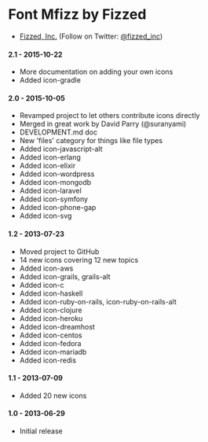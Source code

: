 Font Mfizz by Fizzed
=======================================

 - [Fizzed, Inc.](http://fizzed.com) (Follow on Twitter: [@fizzed_inc](http://twitter.com/fizzed_inc))

#### 2.1 - 2015-10-22

 - More documentation on adding your own icons
 - Added icon-gradle

#### 2.0 - 2015-10-05

 - Revamped project to let others contribute icons directly
 - Merged in great work by David Parry (@suranyami)
 - DEVELOPMENT.md doc
 - New 'files' category for things like file types
 - Added icon-javascript-alt
 - Added icon-erlang
 - Added icon-elixir
 - Added icon-wordpress
 - Added icon-mongodb
 - Added icon-laravel
 - Added icon-symfony
 - Added icon-phone-gap
 - Added icon-svg

#### 1.2 - 2013-07-23

 - Moved project to GitHub
 - 14 new icons covering 12 new topics
 - Added icon-aws
 - Added icon-grails, grails-alt
 - Added icon-c
 - Added icon-haskell
 - Added icon-ruby-on-rails, icon-ruby-on-rails-alt
 - Added icon-clojure
 - Added icon-heroku
 - Added icon-dreamhost
 - Added icon-centos
 - Added icon-fedora
 - Added icon-mariadb
 - Added icon-redis

#### 1.1 - 2013-07-09

 - Added 20 new icons

#### 1.0 - 2013-06-29

 - Initial release
